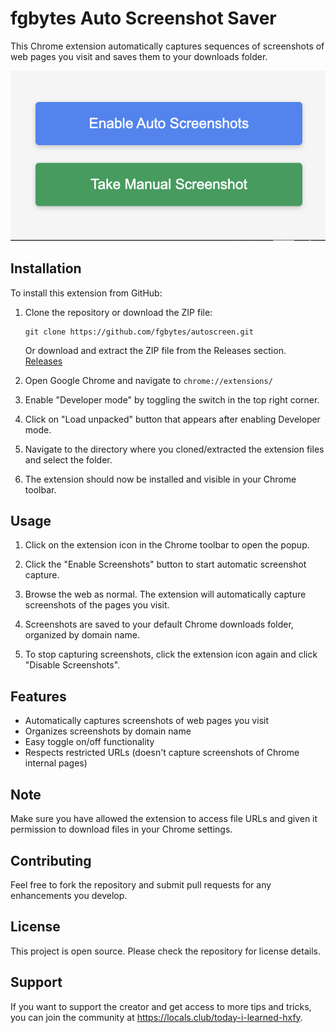 # fgbytes Auto Screenshot Saver
This Chrome extension automatically captures sequences of screenshots of web pages you visit and saves them to your downloads folder.

![Extension Screenshot](./readme-assets/image.png)


## Installation

To install this extension from GitHub:

1. Clone the repository or download the ZIP file:
   ```
   git clone https://github.com/fgbytes/autoscreen.git
   ```
   Or download and extract the ZIP file from the Releases section. [Releases](https://github.com/fgbytes/autoscreen-chrome/releases)

2. Open Google Chrome and navigate to `chrome://extensions/`

3. Enable "Developer mode" by toggling the switch in the top right corner.

4. Click on "Load unpacked" button that appears after enabling Developer mode.

5. Navigate to the directory where you cloned/extracted the extension files and select the folder.

6. The extension should now be installed and visible in your Chrome toolbar.

## Usage

1. Click on the extension icon in the Chrome toolbar to open the popup.

2. Click the "Enable Screenshots" button to start automatic screenshot capture.

3. Browse the web as normal. The extension will automatically capture screenshots of the pages you visit.

4. Screenshots are saved to your default Chrome downloads folder, organized by domain name.

5. To stop capturing screenshots, click the extension icon again and click "Disable Screenshots".

## Features

- Automatically captures screenshots of web pages you visit
- Organizes screenshots by domain name
- Easy toggle on/off functionality
- Respects restricted URLs (doesn't capture screenshots of Chrome internal pages)

## Note

Make sure you have allowed the extension to access file URLs and given it permission to download files in your Chrome settings.

## Contributing

Feel free to fork the repository and submit pull requests for any enhancements you develop.

## License

This project is open source. Please check the repository for license details.

## Support

If you want to support the creator and get access to more tips and tricks, you can join the community at https://locals.club/today-i-learned-hxfy.
